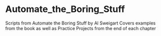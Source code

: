 # Automate_the_Boring_Stuff
Scripts from Automate the Boring Stuff by Al Sweigart
Covers examples from the book as well as Practice Projects from the end of each chapter
